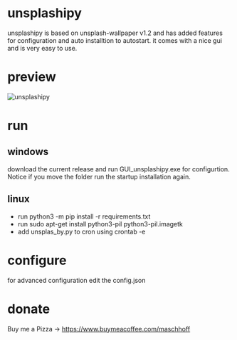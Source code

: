 # unsplashipy 
unsplashipy is based on unsplash-wallpaper v1.2
and has added features for configuration and auto installtion to autostart.
it comes with a nice gui and is very easy to use.

# preview

![unsplashipy](https://i.ibb.co/41V1xb3/unsplashipy.jpg)

# run
## windows
download the current release and run GUI_unsplashipy.exe for configurtion. 
Notice if you move the folder run the startup installation again.

## linux
* run python3 -m pip install -r requirements.txt
* run sudo apt-get install python3-pil python3-pil.imagetk
* add unsplas_by.py to cron using crontab -e 


# configure
for advanced configuration edit the config.json

# donate
Buy me a Pizza -> https://www.buymeacoffee.com/maschhoff

